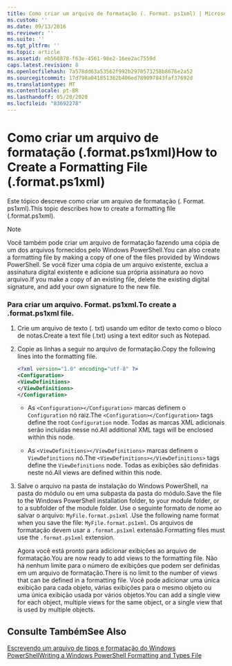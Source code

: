 ```yaml
---
title: Como criar um arquivo de formatação (. Format. ps1xml) | Microsoft Docs
ms.custom: ''
ms.date: 09/13/2016
ms.reviewer: ''
ms.suite: ''
ms.tgt_pltfrm: ''
ms.topic: article
ms.assetid: eb568878-f63e-4561-98e2-16ee2ac7559d
caps.latest.revision: 8
ms.openlocfilehash: 7a578dd63a53562f992b2970573258b8676e2a52
ms.sourcegitcommit: 17d798a041851382b406ed789097843faf37692d
ms.translationtype: MT
ms.contentlocale: pt-BR
ms.lasthandoff: 05/20/2020
ms.locfileid: "83692278"
---
```

# <a name="how-to-create-a-formatting-file-formatps1xml"></a><span data-ttu-id="361a1-102">Como criar um arquivo de formatação (.format.ps1xml)</span><span class="sxs-lookup"><span data-stu-id="361a1-102">How to Create a Formatting File (.format.ps1xml)</span></span>

<span data-ttu-id="361a1-103">Este tópico descreve como criar um arquivo de formatação (. Format. ps1xml).</span><span class="sxs-lookup"><span data-stu-id="361a1-103">This topic describes how to create a formatting file (.format.ps1xml).</span></span>

> [!NOTE]
> <span data-ttu-id="361a1-104">Você também pode criar um arquivo de formatação fazendo uma cópia de um dos arquivos fornecidos pelo Windows PowerShell.</span><span class="sxs-lookup"><span data-stu-id="361a1-104">You can also create a formatting file by making a copy of one of the files provided by Windows PowerShell.</span></span> <span data-ttu-id="361a1-105">Se você fizer uma cópia de um arquivo existente, exclua a assinatura digital existente e adicione sua própria assinatura ao novo arquivo.</span><span class="sxs-lookup"><span data-stu-id="361a1-105">If you make a copy of an existing file, delete the existing digital signature, and add your own signature to the new file.</span></span>

### <a name="to-create-a-formatps1xml-file"></a><span data-ttu-id="361a1-106">Para criar um arquivo. Format. ps1xml.</span><span class="sxs-lookup"><span data-stu-id="361a1-106">To create a .format.ps1xml file.</span></span>

1. <span data-ttu-id="361a1-107">Crie um arquivo de texto (. txt) usando um editor de texto como o bloco de notas.</span><span class="sxs-lookup"><span data-stu-id="361a1-107">Create a text file (.txt) using a text editor such as Notepad.</span></span>

2. <span data-ttu-id="361a1-108">Copie as linhas a seguir no arquivo de formatação.</span><span class="sxs-lookup"><span data-stu-id="361a1-108">Copy the following lines into the formatting file.</span></span>

   ```xml
   <?xml version="1.0" encoding="utf-8" ?>
   <Configuration>
   <ViewDefinitions>
   </ViewDefinitions>
   </Configuration>
   ```

   - <span data-ttu-id="361a1-109">As `<Configuration></Configuration>` marcas definem o `Configuration` nó raiz.</span><span class="sxs-lookup"><span data-stu-id="361a1-109">The `<Configuration></Configuration>` tags define the root `Configuration` node.</span></span> <span data-ttu-id="361a1-110">Todas as marcas XML adicionais serão incluídas nesse nó.</span><span class="sxs-lookup"><span data-stu-id="361a1-110">All additional XML tags will be enclosed within this node.</span></span>

   - <span data-ttu-id="361a1-111">As `<ViewDefinitions></ViewDefinitions>` marcas definem o `ViewDefinitions` nó.</span><span class="sxs-lookup"><span data-stu-id="361a1-111">The `<ViewDefinitions></ViewDefinitions>` tags define the `ViewDefinitions` node.</span></span> <span data-ttu-id="361a1-112">Todas as exibições são definidas neste nó.</span><span class="sxs-lookup"><span data-stu-id="361a1-112">All views are defined within this node.</span></span>

3. <span data-ttu-id="361a1-113">Salve o arquivo na pasta de instalação do Windows PowerShell, na pasta do módulo ou em uma subpasta da pasta do módulo.</span><span class="sxs-lookup"><span data-stu-id="361a1-113">Save the file to the Windows PowerShell installation folder, to your module folder, or to a subfolder of the module folder.</span></span> <span data-ttu-id="361a1-114">Use o seguinte formato de nome ao salvar o arquivo: `MyFile.format.ps1xml` .</span><span class="sxs-lookup"><span data-stu-id="361a1-114">Use the following name format when you save the file:  `MyFile.format.ps1xml`.</span></span> <span data-ttu-id="361a1-115">Os arquivos de formatação devem usar a `.format.ps1xml` extensão.</span><span class="sxs-lookup"><span data-stu-id="361a1-115">Formatting files must use the `.format.ps1xml` extension.</span></span>

   <span data-ttu-id="361a1-116">Agora você está pronto para adicionar exibições ao arquivo de formatação.</span><span class="sxs-lookup"><span data-stu-id="361a1-116">You are now ready to add views to the formatting file.</span></span> <span data-ttu-id="361a1-117">Não há nenhum limite para o número de exibições que podem ser definidas em um arquivo de formatação.</span><span class="sxs-lookup"><span data-stu-id="361a1-117">There is no limit to the number of views that can be defined in a formatting file.</span></span> <span data-ttu-id="361a1-118">Você pode adicionar uma única exibição para cada objeto, várias exibições para o mesmo objeto ou uma única exibição usada por vários objetos.</span><span class="sxs-lookup"><span data-stu-id="361a1-118">You can add a single view for each object, multiple views for the same object, or a single view that is used by multiple objects.</span></span>

## <a name="see-also"></a><span data-ttu-id="361a1-119">Consulte Também</span><span class="sxs-lookup"><span data-stu-id="361a1-119">See Also</span></span>

[<span data-ttu-id="361a1-120">Escrevendo um arquivo de tipos e formatação do Windows PowerShell</span><span class="sxs-lookup"><span data-stu-id="361a1-120">Writing a Windows PowerShell Formatting and Types File</span></span>](./writing-a-powershell-formatting-file.md)
